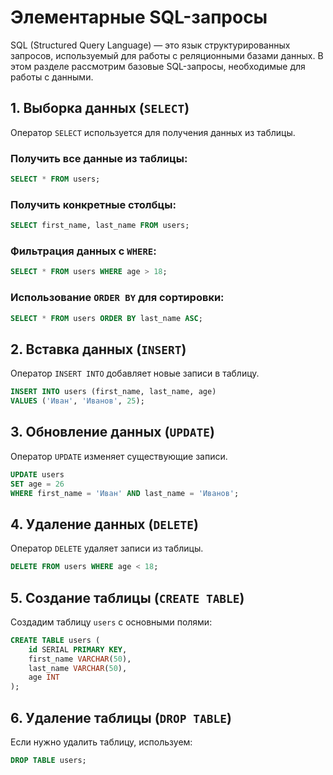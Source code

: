 # Элементарные SQL-запросы

SQL (Structured Query Language) — это язык структурированных запросов, используемый для работы с реляционными базами данных. В этом разделе рассмотрим базовые SQL-запросы, необходимые для работы с данными.

## 1. Выборка данных (`SELECT`)

Оператор `SELECT` используется для получения данных из таблицы.

### Получить все данные из таблицы:
```sql
SELECT * FROM users;
```

### Получить конкретные столбцы:
```sql
SELECT first_name, last_name FROM users;
```

### Фильтрация данных с `WHERE`:
```sql
SELECT * FROM users WHERE age > 18;
```

### Использование `ORDER BY` для сортировки:
```sql
SELECT * FROM users ORDER BY last_name ASC;
```

## 2. Вставка данных (`INSERT`)

Оператор `INSERT INTO` добавляет новые записи в таблицу.

```sql
INSERT INTO users (first_name, last_name, age) 
VALUES ('Иван', 'Иванов', 25);
```

## 3. Обновление данных (`UPDATE`)

Оператор `UPDATE` изменяет существующие записи.

```sql
UPDATE users 
SET age = 26 
WHERE first_name = 'Иван' AND last_name = 'Иванов';
```

## 4. Удаление данных (`DELETE`)

Оператор `DELETE` удаляет записи из таблицы.

```sql
DELETE FROM users WHERE age < 18;
```

## 5. Создание таблицы (`CREATE TABLE`)

Создадим таблицу `users` с основными полями:

```sql
CREATE TABLE users (
    id SERIAL PRIMARY KEY,
    first_name VARCHAR(50),
    last_name VARCHAR(50),
    age INT
);
```

## 6. Удаление таблицы (`DROP TABLE`)

Если нужно удалить таблицу, используем:

```sql
DROP TABLE users;
```
